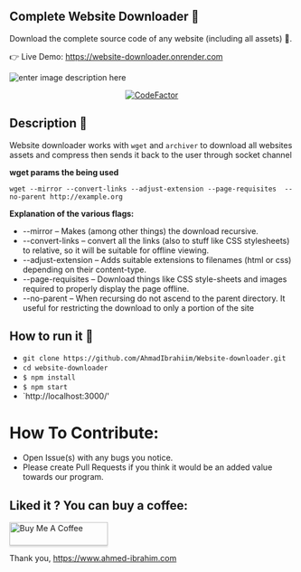 ## Complete Website Downloader 💾
Download the complete source code of any website (including all assets) 🔨.

👉 Live Demo: https://website-downloader.onrender.com

![enter image description here](https://github.com/AhmadIbrahiim/Website-downloader/blob/master/public/Record.gif?raw=true)
<div align="center">

  <a href="">![CodeFactor](https://www.codefactor.io/repository/github/ahmadibrahiim/website-downloader/badge)</a>

</div>

## Description 📒
 Website downloader works with `wget` and `archiver` to download all websites assets and compress then sends it back to the user through socket channel
 
 **wget params the being used**
 
 `wget --mirror --convert-links --adjust-extension --page-requisites 
--no-parent http://example.org`

 **Explanation of the various flags:**

 - --mirror – Makes (among other things) the download recursive.
- --convert-links – convert all the links (also to stuff like CSS stylesheets) to relative, so it will be suitable for offline viewing.
- --adjust-extension – Adds suitable extensions to filenames (html or css) depending on their content-type.
- --page-requisites – Download things like CSS style-sheets and images required to properly display the page offline.
- --no-parent – When recursing do not ascend to the parent directory. It useful for restricting the download to only a portion of the site

## How to run it 🤔

- `git clone https://github.com/AhmadIbrahiim/Website-downloader.git`
- `cd website-downloader`
- `$ npm install`
- `$ npm start`
- `http://localhost:3000/'



# How To Contribute:
 - Open Issue(s) with any bugs you notice.
 - Please create Pull Requests if you think it would be an added value towards our program.

## Liked it ? You can buy a coffee:

<a href="https://www.buymeacoffee.com/aibrahim" target="_blank"><img src="https://www.buymeacoffee.com/assets/img/custom_images/orange_img.png" alt="Buy Me A Coffee" style="height: 41px !important;width: 174px !important;box-shadow: 0px 3px 2px 0px rgba(190, 190, 190, 0.5) !important;-webkit-box-shadow: 0px 3px 2px 0px rgba(190, 190, 190, 0.5) !important;" ></a>

Thank you,
https://www.ahmed-ibrahim.com

